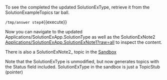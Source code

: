 To see the completed the updated SolutionExType, retrieve it from the SolutionExampleTopics tar ball.

`/tmp/answer step4`{{execute}}

Now you can navigate to the updated Applications/SolutionExApp.SolutionType as well as the SolutionExNote2 
[Applications/SolutionExApp.SolutionExNote1?raw=all](https://[[HOST_SUBDOMAIN]]-80-[[KATACODA_HOST]].environments.katacoda.com/Applications/SolutionExApp/SolutionExNote2?raw=all)
 to inspect the content.
 
 There is also a SolutionExNote2_ topic in the
 [Sandbox](https://[[HOST_SUBDOMAIN]]-80-[[KATACODA_HOST]].environments.katacoda.com/Sandbox/WebHome)
 
 Note that the SolutionExType is unmodified, but now generates topics with the Status field included.
 SolutionExType in the sandbox is just a TopicStub (pointer)

